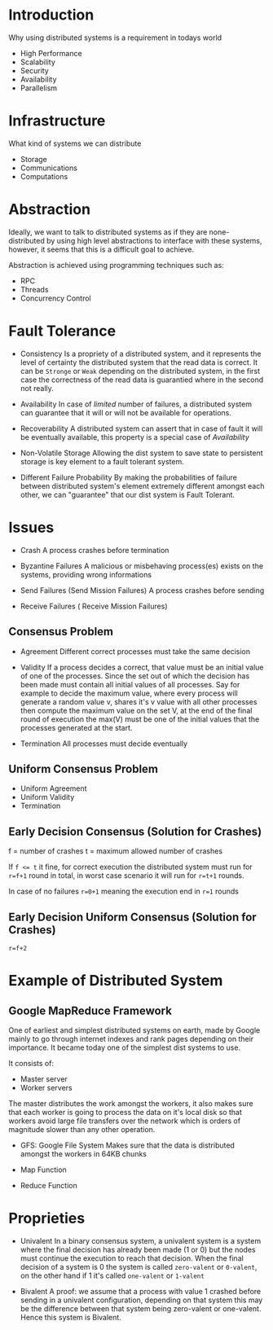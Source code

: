 

# Introduction

Why using distributed systems is a requirement in todays world

- High Performance
- Scalability
- Security
- Availability
- Parallelism

# Infrastructure

What kind of systems we can distribute

- Storage
- Communications
- Computations

# Abstraction

Ideally, we want to talk to distributed systems as if they are none-distributed by using high level abstractions to interface with these systems, however, it seems that this is a difficult goal to achieve.

Abstraction is achieved using programming techniques such as:

- RPC
- Threads
- Concurrency Control


# Fault Tolerance

- Consistency
Is a propriety of a distributed system, and it represents the level of certainty the distributed system that the read data is correct. It can be `Stronge` or `Weak` depending on the distributed system, in the first case the correctness of the read data is guarantied where in the second not really.

- Availability
In case of *limited* number of failures, a distributed system can guarantee that it will or will not be available for operations.

- Recoverability
A distributed system can assert that in case of fault it will be eventually available, this property is a special case of *Availability* 

- Non-Volatile Storage
Allowing the dist system to save state to persistent storage is key element to a fault tolerant system.

- Different Failure Probability
By making the probabilities of failure between distributed system's element extremely different amongst each other, we can "guarantee" that our dist system is Fault Tolerant.

# Issues

- Crash
A process crashes before termination

- Byzantine Failures
A malicious or misbehaving process(es) exists on the systems, providing wrong informations

- Send Failures (Send Mission Failures)
A process crashes before sending

- Receive Failures ( Receive Mission Failures)

## Consensus Problem

- Agreement
Different correct processes must take the same decision

- Validity
If a process decides a correct, that value must be an initial value of one of the processes. Since the set out of which the decision has been made must contain all initial values of all processes.
Say for example to decide the maximum value, where every process will generate a random value v, shares it's v value with all other processes then compute the maximum value on the set V, at the end of the final round of execution the max(V) must be one of the initial values that the processes generated at the start.

- Termination
All processes must decide eventually

## Uniform Consensus Problem

- Uniform Agreement
- Uniform Validity
- Termination

## Early Decision Consensus (Solution for Crashes)

f = number of crashes
t = maximum allowed number of crashes

If `f <= t` it fine, for correct execution the distributed system must run for `r=f+1` round in total, in worst case scenario it will run for `r=t+1` rounds.

In case of no failures `r=0+1` meaning the execution end in `r=1` rounds

## Early Decision Uniform Consensus (Solution for Crashes)

`r=f+2`

# Example of Distributed System

## Google MapReduce Framework

One of earliest and simplest distributed systems on earth, made by Google mainly to go through internet indexes and rank pages depending on their importance. It became today one of the simplest dist systems to use.

It consists of:
- Master server
- Worker servers

The master distributes the work amongst the workers, it also makes sure that each worker is going to process the data on it's local disk so that workers avoid large file transfers over the network which is orders of magnitude slower than any other operation.

- GFS: Google File System
Makes sure that the data is distributed amongst the workers in 64KB chunks

- Map Function


- Reduce Function

# Proprieties

- Univalent
In a binary consensus system, a univalent system is a system where the final decision has already been made (1 or 0) but the nodes must continue the execution to reach that decision. When the final decision of a system is 0 the system is called `zero-valent` or `0-valent`, on the other hand if 1 it's called `one-valent` or `1-valent`

- Bivalent
A proof: we assume that a process with value 1 crashed before sending in a univalent configuration, depending on that system this may be the difference between that system being zero-valent or one-valent. Hence this system is Bivalent.
